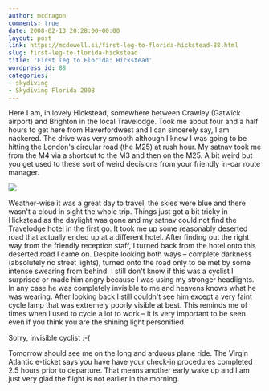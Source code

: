 ```yaml
---
author: mcdragon
comments: true
date: 2008-02-13 20:28:00+00:00
layout: post
link: https://mcdowell.si/first-leg-to-florida-hickstead-88.html
slug: first-leg-to-florida-hickstead
title: 'First leg to Florida: Hickstead'
wordpress_id: 88
categories:
- skydiving
- Skydiving Florida 2008
---
```


Here I am, in lovely Hickstead, somewhere between Crawley (Gatwick airport) and Brighton in the local Travelodge. Took me about four and a half hours to get here from Haverfordwest and I can sincerely say, I am nackered. The drive was very smooth although I knew I was going to be hitting the London's circular road (the M25) at rush hour. My satnav took me from the M4 via a shortcut to the M3 and then on the M25. A bit weird but you get used to these sort of weird decisions from your friendly in-car route manager.

![](https://img.mcdowell.si/2008/08/hickstead-1.jpg)

Weather-wise it was a great day to travel, the skies were blue and there wasn't a cloud in sight the whole trip. Things just got a bit tricky in Hickstead as the daylight was gone and my satnav could not find the Travelodge hotel in the first go. It took me up some reasonably deserted road that actually ended up at a different hotel. After finding out the right way from the friendly reception staff, I turned back from the hotel onto this deserted road I came on. Despite looking both ways – complete darkness (absolutely no street lights), turned onto the road only to be met by some intense swearing from behind. I still don't know if this was a cyclist I surprised or made him angry because I was using my stronger headlights. In any case he was completely invisible to me and heavens knows what he was wearing. After looking back I still couldn't see him except a very faint cycle lamp that was extremely poorly visible at best.
This reminds me of times when I used to cycle a lot to work – it is very important to be seen even if you think you are the shining light personified.

Sorry, invisible cyclist :-(

Tomorrow should see me on the long and arduous plane ride. The Virgin Atlantic e-ticket says you have have your check-in procedures completed 2.5 hours prior to departure. That means another early wake up and I am just very glad the flight is not earlier in the morning.
